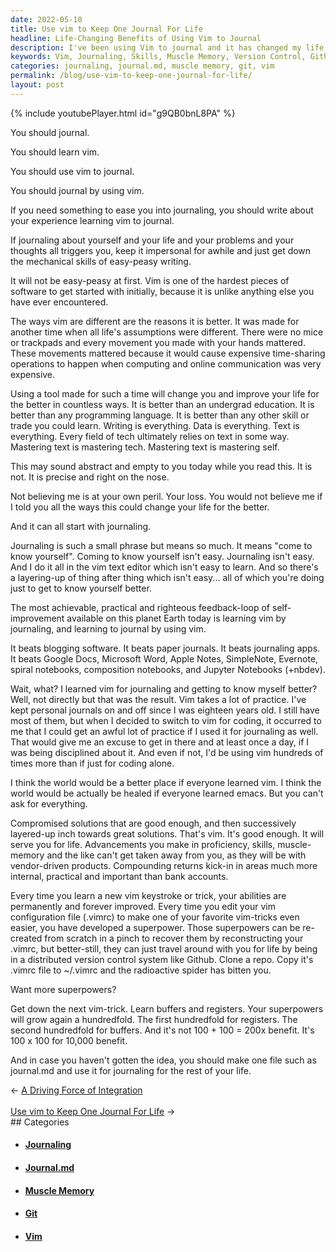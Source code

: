 ```yaml
---
date: 2022-05-10
title: Use vim to Keep One Journal For Life
headline: Life-Changing Benefits of Using Vim to Journal
description: I've been using Vim to journal and it has changed my life. It's difficult to learn, but the skills and muscle memory I've gained are permanent. Writing in Vim has helped me to better understand myself, and I've been able to use version control systems like Github to keep my .vimrc file with me wherever I go. I've also been learning new vim-tricks like buffers and registers to increase my power.
keywords: Vim, Journaling, Skills, Muscle Memory, Version Control, Github, .vimrc, Buffers, Registers, journal.md
categories: journaling, journal.md, muscle memory, git, vim
permalink: /blog/use-vim-to-keep-one-journal-for-life/
layout: post
---
```



{% include youtubePlayer.html id="g9QB0bnL8PA" %}

You should journal.

You should learn vim.

You should use vim to journal.

You should journal by using vim.

If you need something to ease you into journaling, you should write about your
experience learning vim to journal.

If journaling about yourself and your life and your problems and your thoughts
all triggers you, keep it impersonal for awhile and just get down the
mechanical skills of easy-peasy writing.

It will not be easy-peasy at first. Vim is one of the hardest pieces of
software to get started with initially, because it is unlike anything else you
have ever encountered.

The ways vim are different are the reasons it is better. It was made for
another time when all life's assumptions were different. There were no mice or
trackpads and every movement you made with your hands mattered. These movements
mattered because it would cause expensive time-sharing operations to happen
when computing and online communication was very expensive.

Using a tool made for such a time will change you and improve your life for the
better in countless ways. It is better than an undergrad education. It is
better than any programming language. It is better than any other skill or
trade you could learn. Writing is everything. Data is everything. Text is
everything. Every field of tech ultimately relies on text in some way.
Mastering text is mastering tech. Mastering text is mastering self.

This may sound abstract and empty to you today while you read this. It is not.
It is precise and right on the nose.

Not believing me is at your own peril. Your loss. You would not believe me if I
told you all the ways this could change your life for the better.

And it can all start with journaling.

Journaling is such a small phrase but means so much. It means "come to know
yourself". Coming to know yourself isn't easy. Journaling isn't easy. And I do
it all in the vim text editor which isn't easy to learn. And so there's a
layering-up of thing after thing which isn't easy... all of which you're doing
just to get to know yourself better.

The most achievable, practical and righteous feedback-loop of self-improvement
available on this planet Earth today is learning vim by journaling, and
learning to journal by using vim.

It beats blogging software. It beats paper journals. It beats journaling apps.
It beats Google Docs, Microsoft Word, Apple Notes, SimpleNote, Evernote, spiral
notebooks, composition notebooks, and Jupyter Notebooks (+nbdev).

Wait, what? I learned vim for journaling and getting to know myself better?
Well, not directly but that was the result. Vim takes a lot of practice. I've
kept personal journals on and off since I was eighteen years old. I still have
most of them, but when I decided to switch to vim for coding, it occurred to me
that I could get an awful lot of practice if I used it for journaling as well.
That would give me an excuse to get in there and at least once a day, if I was
being disciplined about it. And even if not, I'd be using vim hundreds of times
more than if just for coding alone.

I think the world would be a better place if everyone learned vim. I think the
world would be actually be healed if everyone learned emacs. But you can't ask
for everything.

Compromised solutions that are good enough, and then successively layered-up
inch towards great solutions. That's vim. It's good enough. It will serve you
for life. Advancements you make in proficiency, skills, muscle-memory and the
like can't get taken away from you, as they will be with vendor-driven
products. Compounding returns kick-in in areas much more internal, practical
and important than bank accounts.

Every time you learn a new vim keystroke or trick, your abilities are
permanently and forever improved. Every time you edit your vim configuration
file (.vimrc) to make one of your favorite vim-tricks even easier, you have
developed a superpower. Those superpowers can be re-created from scratch in a
pinch to recover them by reconstructing your .vimrc, but better-still, they can
just travel around with you for life by being in a distributed version control
system like Github. Clone a repo. Copy it's .vimrc file to ~/.vimrc and the
radioactive spider has bitten you.

Want more superpowers?

Get down the next vim-trick. Learn buffers and registers. Your superpowers will
grow again a hundredfold. The first hundredfold for registers. The second
hundredfold for buffers. And it's not 100 + 100 = 200x benefit. It's 100 x 100
for 10,000 benefit.

And in case you haven't gotten the idea, you should make one file such as
journal.md and use it for journaling for the rest of your life.

<div class="arrow-links"><div class="post-nav-prev"><span class="arrow">&larr;&nbsp;</span><a href="/blog/a-driving-force-of-integration/">A Driving Force of Integration</a></div> &nbsp; <div class="post-nav-next"><a href="/blog/use-vim-to-keep-one-journal-for-life/">Use vim to Keep One Journal For Life</a><span class="arrow">&nbsp;&rarr;</span></div></div>
## Categories

<ul>
<li><h4><a href='/journaling/'>Journaling</a></h4></li>
<li><h4><a href='/journal-md/'>Journal.md</a></h4></li>
<li><h4><a href='/muscle-memory/'>Muscle Memory</a></h4></li>
<li><h4><a href='/git/'>Git</a></h4></li>
<li><h4><a href='/vim/'>Vim</a></h4></li></ul>